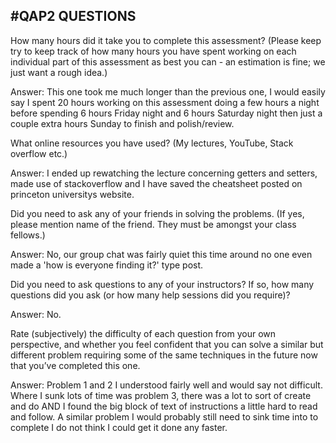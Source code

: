 #QAP2 QUESTIONS
---------------

How many hours did it take you to complete this assessment? (Please keep try to keep track of how many hours you have spent working on each individual part of this assessment as best you can - an estimation is fine; we just want a rough idea.)

Answer: This one took me much longer than the previous one, I would easily say I spent 20 hours working on this assessment doing a few hours a night before spending 6 hours Friday night and 6 hours Saturday night then just a couple extra hours Sunday to finish and polish/review. 


What online resources you have used? (My lectures, YouTube, Stack overflow etc.)

Answer: I ended up rewatching the lecture concerning getters and setters, made use of stackoverflow and I have saved the cheatsheet posted on princeton universitys website. 


Did you need to ask any of your friends in solving the problems. (If yes, please mention name of the friend. They must be amongst your class fellows.)

Answer: No, our group chat was fairly quiet this time around no one even made a 'how is everyone finding it?' type post.




Did you need to ask questions to any of your instructors? If so, how many questions did you ask (or how many help sessions did you require)?

Answer: No.




Rate (subjectively) the difficulty of each question from your own perspective, and whether you feel confident that you can solve a similar but different problem requiring some of the same techniques in the future now that you’ve completed this one.

Answer: Problem 1 and 2 I understood fairly well and would say not difficult. Where I sunk lots of time was problem 3, there was a lot to sort of create and do AND I found the big block of text of instructions a little hard to read and follow. A similar problem I would probably still need to sink time into to complete I do not think I could get it done any faster. 
